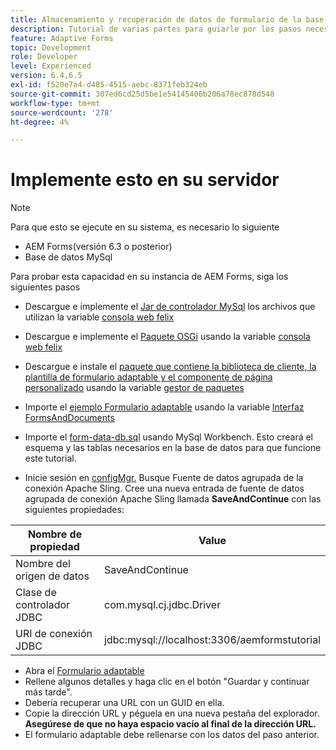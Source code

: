 ```yaml
---
title: Almacenamiento y recuperación de datos de formulario de la base de datos MySQL - Implementación
description: Tutorial de varias partes para guiarle por los pasos necesarios para almacenar y recuperar datos de formulario
feature: Adaptive Forms
topic: Development
role: Developer
level: Experienced
version: 6.4,6.5
exl-id: f520e7a4-d485-4515-aebc-8371feb324eb
source-git-commit: 307ed6cd25d5be1e54145406b206a78ec878d548
workflow-type: tm+mt
source-wordcount: '278'
ht-degree: 4%

---
```


# Implemente esto en su servidor

>[!NOTE]
>
>Para que esto se ejecute en su sistema, es necesario lo siguiente
>
>* AEM Forms(versión 6.3 o posterior)
>* Base de datos MySql


Para probar esta capacidad en su instancia de AEM Forms, siga los siguientes pasos

* Descargue e implemente el [Jar de controlador MySql](assets/mysqldriver.jar) los archivos que utilizan la variable [consola web felix](http://localhost:4502/system/console/bundles)
* Descargue e implemente el [Paquete OSGi](assets/SaveAndContinue.SaveAndContinue.core-1.0-SNAPSHOT.jar) usando la variable [consola web felix](http://localhost:4502/system/console/bundles)
* Descargue e instale el [paquete que contiene la biblioteca de cliente, la plantilla de formulario adaptable y el componente de página personalizado](assets/store-and-fetch-af-with-data.zip) usando la variable [gestor de paquetes](http://localhost:4502/crx/packmgr/index.jsp)
* Importe el [ejemplo Formulario adaptable](assets/sample-adaptive-form.zip) usando la variable [Interfaz FormsAndDocuments](http://localhost:4502/aem/forms.html/content/dam/formsanddocuments)

* Importe el [form-data-db.sql](assets/form-data-db.sql) usando MySql Workbench. Esto creará el esquema y las tablas necesarios en la base de datos para que funcione este tutorial.
* Inicie sesión en [configMgr.](http://localhost:4502/system/console/configMgr) Busque Fuente de datos agrupada de la conexión Apache Sling. Cree una nueva entrada de fuente de datos agrupada de conexión Apache Sling llamada **SaveAndContinue** con las siguientes propiedades:

| Nombre de propiedad | Value |
| ------------------------|---------------------------------------|
| Nombre del origen de datos | SaveAndContinue |
| Clase de controlador JDBC | com.mysql.cj.jdbc.Driver |
| URI de conexión JDBC | jdbc:mysql://localhost:3306/aemformstutorial |

* Abra el [Formulario adaptable](http://localhost:4502/content/dam/formsanddocuments/demostoreandretrieveformdata/jcr:content?wcmmode=disabled)
* Rellene algunos detalles y haga clic en el botón &quot;Guardar y continuar más tarde&quot;.
* Debería recuperar una URL con un GUID en ella.
* Copie la dirección URL y péguela en una nueva pestaña del explorador. **Asegúrese de que no haya espacio vacío al final de la dirección URL.**
* El formulario adaptable debe rellenarse con los datos del paso anterior.
